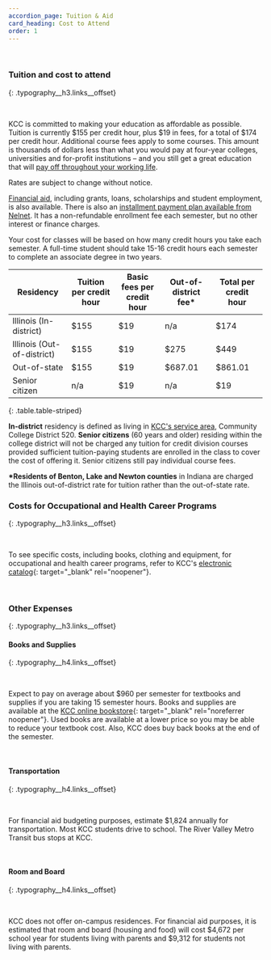 ```yaml
---
accordion_page: Tuition & Aid
card_heading: Cost to Attend
order: 1
---
```

&nbsp;

### Tuition and cost to attend
{: .typography__h3.links__offset}

&nbsp;

KCC is committed to making your education as affordable as possible. Tuition is currently $155 per credit hour, plus $19 in fees, for a total of $174 per credit hour. Additional course fees apply to some courses. This amount is thousands of dollars less than what you would pay at four-year colleges, universities and for-profit institutions – and you still get a great education that will [pay off throughout your working life](https://news.kcc.edu/archive/2021/10/01/study-affirms-earnings-bump-for-community-college-grads/).&nbsp;

Rates are subject to change without notice.

[Financial aid](./financial-aid/), including grants, loans, scholarships and student employment, is also available. There is also an [installment payment plan available from Nelnet](https://www.kcc.edu/tuition-and-aid/#tuition-payment-and-deadlines). It has a non-refundable enrollment fee each semester, but no other interest or finance charges.

Your cost for classes will be based on how many credit hours you take each semester. A full-time student should take 15-16 credit hours each semester to complete an associate degree in two years.

| Residency | Tuition per credit hour | Basic fees per credit hour | Out-of-district fee\* | Total per credit hour |
| --- | --- | --- | --- | --- |
| Illinois (In-district) | $155 | $19 | n/a | $174 |
| Illinois (Out-of-district) | $155 | $19 | $275 | $449 |
| Out-of-state | $155 | $19 | $687.01 | $861.01 |
| Senior citizen | n/a | $19 | n/a | $19 |
{: .table.table-striped}

**In-district** residency is defined as living in [KCC's service area](../about/#service-area-and-residency), Community College District 520.&nbsp;**Senior citizens** (60 years and older) residing within the college district will not be charged any tuition for credit division courses provided sufficient tuition-paying students are enrolled in the class to cover the cost of offering it. Senior citizens still pay individual course fees.

**\*Residents of Benton, Lake and Newton counties** in Indiana are charged the Illinois out-of-district rate for tuition rather than the out-of-state rate.

<div class="card p-1 mb-3"><script type="text/javascript" src="https://form.jotform.com/jsform/80386150914961"></script></div>

### Costs for Occupational and Health Career Programs
{: .typography__h3.links__offset}

&nbsp;

To see specific costs, including books, clothing and equipment, for occupational and health career programs, refer to KCC's [electronic catalog](https://kcc.smartcatalogiq.com/en/2024-2025/academic-catalog/programs/general-information-and-electives/info-on-occupational-programs/ "Info on Occupational Programs"){: target="_blank" rel="noopener"}.

&nbsp;

### Other Expenses
{: .typography__h3.links__offset}

#### Books and Supplies
{: .typography__h4.links__offset}

&nbsp;

Expect to pay on average about $960 per semester for textbooks and supplies if you are taking 15 semester hours. Books and supplies are available at the [KCC online bookstore](https://books.kcc.edu/){: target="_blank" rel="noreferrer noopener"}. Used books are available at a lower price so you may be able to reduce your textbook cost. Also, KCC does buy back books at the end of the semester.

&nbsp;

#### Transportation
{: .typography__h4.links__offset}

&nbsp;

For financial aid budgeting purposes, estimate $1,824 annually for transportation. Most KCC students drive to school. The River Valley Metro Transit bus stops at KCC.

&nbsp;

#### Room and Board
{: .typography__h4.links__offset}

&nbsp;

KCC does not offer on-campus residences. For financial aid purposes, it is estimated that room and board (housing and food) will cost $4,672 per school year for students living with parents and $9,312 for students not living with parents.​
